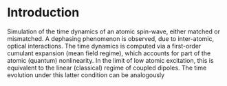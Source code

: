 # Introduction
Simulation of the time dynamics of an atomic spin-wave, either matched or mismatched. A dephasing phenomenon is observed, due to inter-atomic, optical interactions. 
The time dynamics is computed via a first-order cumulant expansion (mean field regime), which accounts for part of the atomic (quantum) nonlinearity. In the limit of low atomic excitation, this is equivalent to the linear (classical) regime of coupled dipoles. The time evolution under this latter condition can be analogously  
